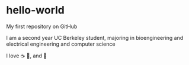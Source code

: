 # hello-world
My first repository on GitHub

I am a second year UC Berkeley student, majoring in bioengineering and electrical engineering and computer science

I love :coffee: :dog:, and :tennis:
